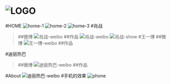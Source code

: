 ![LOGO](https://github.com/dovesandy/23/blob/master/images/logo.png)
====
#HOME
![home-1](https://github.com/dovesandy/23/blob/master/images/git/1.png)
![home-2](https://github.com/dovesandy/23/blob/master/images/git/2.png)
![home-3](https://github.com/dovesandy/23/blob/master/images/git/3.png)
#肖战
>##微博
![肖战-weibo](https://github.com/dovesandy/23/blob/master/images/git/4.png)
>##作品
![肖战-weibo](https://github.com/dovesandy/23/blob/master/images/git/5.png)
![肖战-show](https://github.com/dovesandy/23/blob/master/images/git/6.png)
#王一博
>##微博
![王一博-weibo](https://github.com/dovesandy/23/blob/master/images/git/7.png)
>##作品


#迪丽热巴
>##微博
![迪丽热巴-weibo](https://github.com/dovesandy/23/blob/master/images/git/8.png)
>##作品

#About
![迪丽热巴-weibo](https://github.com/dovesandy/23/blob/master/images/git/9.png)
#手机的效果
![phone](https://github.com/dovesandy/23/blob/master/images/git/10.png)
